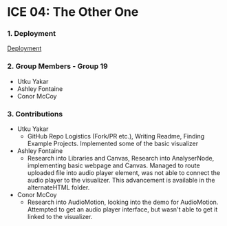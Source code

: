 # ICE 04: The Other One

### 1. Deployment

[Deployment](https://google.com)

### 2. Group Members - Group 19
* Utku Yakar
* Ashley Fontaine
* Conor McCoy

### 3. Contributions 
* Utku Yakar
    * GitHub Repo Logistics (Fork/PR etc.), Writing Readme, Finding Example Projects. Implemented some of the basic visualizer
* Ashley Fontaine
    * Research into Libraries and Canvas, Research into AnalyserNode, implementing basic webpage and Canvas. Managed to route uploaded file into audio player element, was not able to connect the audio player to the visualizer. This advancement is available in the alternateHTML folder.
* Conor McCoy
    * Research into AudioMotion, looking into the demo for AudioMotion. Attempted to get an audio player interface, but wasn't able to get it linked to the visualizer.

